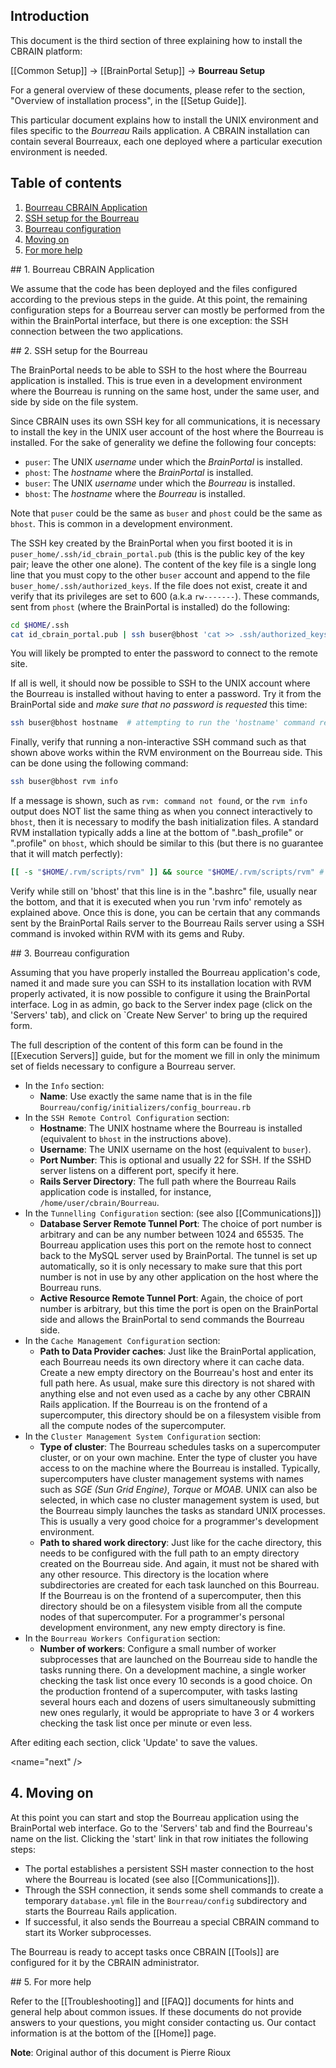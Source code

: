 ## Introduction

This document is the third section of three explaining how to 
install the CBRAIN platform:

  [[Common Setup]] -> [[BrainPortal Setup]] -> **Bourreau Setup**

For a general overview of these documents, please refer to
the section, "Overview of installation process", in the [[Setup Guide]].

This particular document explains how to install the UNIX environment
and files specific to the _Bourreau_ Rails application. A
CBRAIN installation can contain several Bourreaux, each one deployed
where a particular execution environment is needed.

## Table of contents

1. [Bourreau CBRAIN Application](#bourreau_app)
2. [SSH setup for the Bourreau](#ssh)
3. [Bourreau configuration](#bour)
4. [Moving on](#next)
5. [For more help](#help)

<a name="bourreau_app" />
## 1. Bourreau CBRAIN Application

We assume that the code has been deployed and the files
configured according to the previous steps in the guide. 
At this point, the remaining configuration steps for a Bourreau 
server can mostly be performed from the within the BrainPortal interface, 
but there is one exception: the SSH connection between the two applications.

<a name="ssh" />
## 2. SSH setup for the Bourreau

The BrainPortal needs to be able to SSH to the host
where the Bourreau application is installed. This is
true even in a development environment where the
Bourreau is running on the same host, under the same user,
and side by side on the file system.

Since CBRAIN uses its own SSH key for all communications,
it is necessary to install the key in the UNIX user account of
the host where the Bourreau is installed. For the sake
of generality we define the following four concepts:

* `puser`: The UNIX _username_ under which the *BrainPortal* is installed.
* `phost`: The _hostname_ where the *BrainPortal* is installed.
* `buser`: The UNIX _username_ under which the *Bourreau* is installed.
* `bhost`: The _hostname_ where the *Bourreau* is installed.

Note that `puser` could be the same as `buser` and `phost` could
be the same as `bhost`. This is common in a development environment.

The SSH key created by the BrainPortal when you first
booted it is in `puser_home/.ssh/id_cbrain_portal.pub` (this
is the public key of the key pair; leave the other one
alone). The content of the key file is a single long
line that you must copy to the other `buser` account
and append to the file `buser_home/.ssh/authorized_keys`.
If the file does not exist, create it and verify that its
privileges are set to 600 (a.k.a `rw-------`). These
commands, sent from `phost` (where the BrainPortal
is installed) do the following:

```bash
cd $HOME/.ssh
cat id_cbrain_portal.pub | ssh buser@bhost 'cat >> .ssh/authorized_keys;chmod 600 .ssh/authorized_keys'
```

You will likely be prompted to enter the password to connect to the remote
site.

If all is well, it should now be possible to SSH to the UNIX account where
the Bourreau is installed without having to enter a password. Try it
from the BrainPortal side and _make sure that no password is requested_ this time:

```bash
ssh buser@bhost hostname  # attempting to run the 'hostname' command remotely
```

Finally, verify that running a non-interactive SSH command such as 
that shown above works within the RVM environment on the Bourreau 
side. This can be done using the following command:

```bash
ssh buser@bhost rvm info
```

If a message is shown, such as `rvm: command not found`, or the 
`rvm info` output does NOT list the same thing as when you connect
interactively to `bhost`, then it is necessary to modify the bash initialization
files. A standard RVM installation typically adds a line at the
bottom of ".bash_profile" or ".profile" on `bhost`, which should be
similar to this (but there is no guarantee that it will match perfectly):

```bash
[[ -s "$HOME/.rvm/scripts/rvm" ]] && source "$HOME/.rvm/scripts/rvm" # Load RVM into a shell session *as a function*
```

Verify while still on 'bhost' that this line is in the ".bashrc" file, usually near
the bottom, and that it is executed when you run 'rvm info'
remotely as explained above. Once this is done, you can be certain
that any commands sent by the BrainPortal Rails server to the Bourreau
Rails server using a SSH command is invoked within RVM with its gems
and Ruby.

<a name="bour" />
## 3. Bourreau configuration

Assuming that you have properly installed the Bourreau application's
code, named it and made sure you can SSH to its installation
location with RVM properly activated, it is now possible to configure it 
using the BrainPortal interface. Log in as admin, go back to the Server 
index page (click on the 'Servers' tab), and click on `Create New Server'
to bring up the required form.

The full description of the content of this form can be found in
the [[Execution Servers]] guide, but for the moment we fill in
only the minimum set of fields necessary to configure a
Bourreau server.

* In the `Info` section:
  * **Name**: Use exactly the same name that is in the file `Bourreau/config/initializers/config_bourreau.rb`
* In the `SSH Remote Control Configuration` section:
  * **Hostname**: The UNIX hostname where the Bourreau is installed (equivalent
    to `bhost` in the instructions above).
  * **Username**: The UNIX username on the host (equivalent to `buser`).
  * **Port Number**: This is optional and usually 22 for SSH. If the SSHD server listens
    on a different port, specify it here.
  * **Rails Server Directory**: The full path where the Bourreau
    Rails application code is installed, for instance, `/home/user/cbrain/Bourreau`.
* In the `Tunnelling Configuration` section: (see also [[Communications]])
  * **Database Server Remote Tunnel Port**: The choice of port number is arbitrary
    and can be any number between 1024 and 65535. The Bourreau application uses 
    this port on the remote host to connect back to the MySQL server used by 
    BrainPortal. The tunnel is set up automatically, so it is only necessary to make 
    sure that this port number is not in use by any other application on the host 
    where the Bourreau runs.
  * **Active Resource Remote Tunnel Port**: Again, the choice of port number 
    is arbitrary, but this time the port is open on the BrainPortal side
    and allows the BrainPortal to send commands the Bourreau side.
* In the `Cache Management Configuration` section:
  * **Path to Data Provider caches**: Just like the BrainPortal application, each
    Bourreau needs its own directory where it can cache data. Create a new empty
    directory on the Bourreau's host and enter its full path here. As usual, make
    sure this directory is not shared with anything else and not even used as
    a cache by any other CBRAIN Rails application. If the Bourreau is on
    the frontend of a supercomputer, this directory should be on a filesystem
    visible from all the compute nodes of the supercomputer.
* In the `Cluster Management System Configuration` section:
  * **Type of cluster**: The Bourreau schedules tasks on a supercomputer cluster, 
    or on your own machine. Enter the type of cluster you have access to on the 
    machine where the Bourreau is installed. Typically, supercomputers have cluster 
    management systems with names such as _SGE (Sun Grid Engine)_, _Torque_ or 
    _MOAB_. UNIX can also be selected, in which case no cluster management 
    system is used, but the Bourreau simply launches the tasks as standard UNIX 
    processes. This is usually a very good choice for a programmer's development 
    environment.
  * **Path to shared work directory**: Just like for the cache directory, this needs
    to be configured with the full path to an empty directory created on the Bourreau 
    side. And again, it must not be shared with any other resource. This directory is 
    the location where subdirectories are created for each task launched on this Bourreau. 
    If the Bourreau is on the frontend of a supercomputer, then this directory should be 
    on a filesystem visible from all the compute nodes of that supercomputer.  For a 
    programmer's personal development environment, any new empty directory is fine.
* In the `Bourreau Workers Configuration` section:
  * **Number of workers**: Configure a small number of worker subprocesses that
    are launched on the Bourreau side to handle the tasks running there. On a
    development machine, a single worker checking the task list once every 10
    seconds is a good choice. On the production frontend of a supercomputer, with
    tasks lasting several hours each and dozens of users simultaneously submitting
    new ones regularly, it would be appropriate to have 3 or 4 workers checking the 
    task list once per minute or even less.

After editing each section, click 'Update' to save the values.

<name="next" />
## 4. Moving on

At this point you can start and stop the Bourreau application
using the BrainPortal web interface. Go to the 'Servers' tab
and find the Bourreau's name on the list. Clicking the
'start' link in that row initiates the following steps:

  * The portal establishes a persistent SSH master connection
    to the host where the Bourreau is located (see also [[Communications]]).
  * Through the SSH connection, it sends some shell commands
    to create a temporary `database.yml` file in the `Bourreau/config`
    subdirectory and starts the Bourreau Rails application.
  * If successful, it also sends the Bourreau a special
    CBRAIN command to start its Worker subprocesses.

The Bourreau is ready to accept tasks once CBRAIN [[Tools]]
are configured for it by the CBRAIN administrator.

<a name="more_help" />
## 5. For more help

Refer to the [[Troubleshooting]] and [[FAQ]] documents for hints
and general help about common issues. If these documents do not
provide answers to your questions, you might consider contacting us. 
Our contact information is at the bottom of the [[Home]] page.

**Note**: Original author of this document is Pierre Rioux